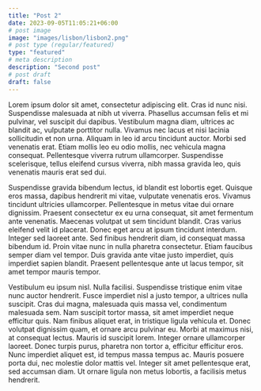 ```yaml
---
title: "Post 2"
date: 2023-09-05T11:05:21+06:00
# post image
image: "images/lisbon/lisbon2.png"
# post type (regular/featured)
type: "featured"
# meta description
description: "Second post"
# post draft
draft: false
---
```


Lorem ipsum dolor sit amet, consectetur adipiscing elit. Cras id nunc nisi. Suspendisse malesuada at nibh ut viverra. Phasellus accumsan felis et mi pulvinar, vel suscipit dui dapibus. Vestibulum magna diam, ultrices ac blandit ac, vulputate porttitor nulla. Vivamus nec lacus et nisi lacinia sollicitudin et non urna. Aliquam in leo id arcu tincidunt auctor. Morbi sed venenatis erat. Etiam mollis leo eu odio mollis, nec vehicula magna consequat. Pellentesque viverra rutrum ullamcorper. Suspendisse scelerisque, tellus eleifend cursus viverra, nibh massa gravida leo, quis venenatis mauris erat sed dui.

Suspendisse gravida bibendum lectus, id blandit est lobortis eget. Quisque eros massa, dapibus hendrerit mi vitae, vulputate venenatis eros. Vivamus tincidunt ultricies ullamcorper. Pellentesque in metus vitae dui ornare dignissim. Praesent consectetur ex eu urna consequat, sit amet fermentum ante venenatis. Maecenas volutpat ut sem tincidunt blandit. Cras varius eleifend velit id placerat. Donec eget arcu at ipsum tincidunt interdum. Integer sed laoreet ante. Sed finibus hendrerit diam, id consequat massa bibendum id. Proin vitae nunc in nulla pharetra consectetur. Etiam faucibus semper diam vel tempor. Duis gravida ante vitae justo imperdiet, quis imperdiet sapien blandit. Praesent pellentesque ante ut lacus tempor, sit amet tempor mauris tempor.

Vestibulum eu ipsum nisl. Nulla facilisi. Suspendisse tristique enim vitae nunc auctor hendrerit. Fusce imperdiet nisl a justo tempor, a ultrices nulla suscipit. Cras dui magna, malesuada quis massa vel, condimentum malesuada sem. Nam suscipit tortor massa, sit amet imperdiet neque efficitur quis. Nam finibus aliquet erat, in tristique ligula vehicula et. Donec volutpat dignissim quam, et ornare arcu pulvinar eu. Morbi at maximus nisi, at consequat lectus. Mauris id suscipit lorem. Integer ornare ullamcorper laoreet. Donec turpis purus, pharetra non tortor a, efficitur efficitur eros. Nunc imperdiet aliquet est, id tempus massa tempus ac. Mauris posuere porta dui, nec molestie dolor mattis vel. Integer sit amet pellentesque erat, sed accumsan diam. Ut ornare ligula non metus lobortis, a facilisis metus hendrerit.